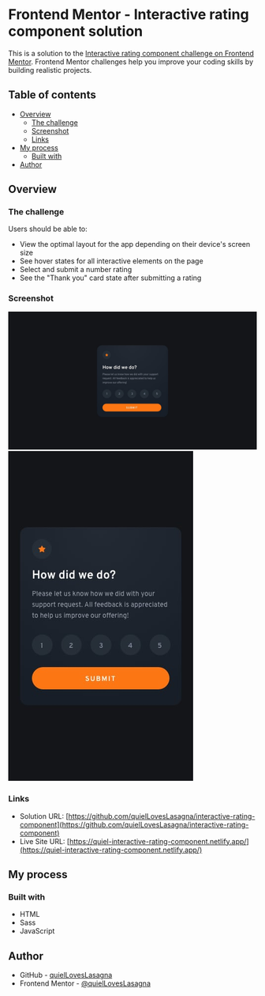 # Frontend Mentor - Interactive rating component solution

This is a solution to the [Interactive rating component challenge on Frontend Mentor](https://www.frontendmentor.io/challenges/interactive-rating-component-koxpeBUmI). Frontend Mentor challenges help you improve your coding skills by building realistic projects.

## Table of contents

- [Overview](#overview)
  - [The challenge](#the-challenge)
  - [Screenshot](#screenshot)
  - [Links](#links)
- [My process](#my-process)
  - [Built with](#built-with)
- [Author](#author)

## Overview

### The challenge

Users should be able to:

- View the optimal layout for the app depending on their device's screen size
- See hover states for all interactive elements on the page
- Select and submit a number rating
- See the "Thank you" card state after submitting a rating

### Screenshot

![Preview](./design/desktop-design.jpg)
![Preview](./design/mobile-design.jpg)

### Links

- Solution URL: [https://github.com/quielLovesLasagna/interactive-rating-component](https://github.com/quielLovesLasagna/interactive-rating-component)
- Live Site URL: [https://quiel-interactive-rating-component.netlify.app/](https://quiel-interactive-rating-component.netlify.app/)

## My process

### Built with

- HTML
- Sass
- JavaScript

## Author

- GitHub - [quielLovesLasagna](https://github.com/quielLovesLasagna)
- Frontend Mentor - [@quielLovesLasagna](https://www.frontendmentor.io/profile/quielLovesLasagna)
